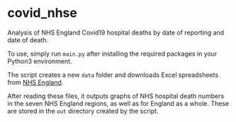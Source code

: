 # covid_nhse
Analysis of NHS England Covid19 hospital deaths by date of reporting and date of death.

To use, simply run `main.py` after installing the required packages in your Python3 environment.

The script creates a new `data` folder and downloads Excel spreadsheets from [NHS England](https://www.england.nhs.uk/statistics/statistical-work-areas/covid-19-daily-deaths/).

After reading these files, it outputs graphs of NHS hospital death numbers in the seven NHS England regions, as well as for England as a whole. These are stored in the `out` directory created by the script.
